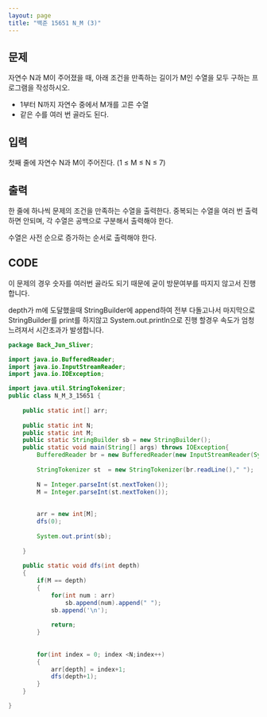 ```yaml
---
layout: page
title: "백준 15651 N_M (3)"
---
```



## 문제

자연수 N과 M이 주어졌을 때, 아래 조건을 만족하는 길이가 M인 수열을 모두 구하는 프로그램을 작성하시오.

- 1부터 N까지 자연수 중에서 M개를 고른 수열
- 같은 수를 여러 번 골라도 된다.

## 입력

첫째 줄에 자연수 N과 M이 주어진다. (1 ≤ M ≤ N ≤ 7)

## 출력

한 줄에 하나씩 문제의 조건을 만족하는 수열을 출력한다. 중복되는 수열을 여러 번 출력하면 안되며, 각 수열은 공백으로 구분해서 출력해야 한다.

수열은 사전 순으로 증가하는 순서로 출력해야 한다.





## CODE

이 문제의 경우 숫자를 여러번 골라도 되기 때문에 굳이 방문여부를 따지지 않고서 진행 합니다.

depth가 m에 도달했을때 StringBuilder에 append하여 전부 다돌고나서 마지막으로 StringBuilder를 print를 하지않고 System.out.println으로 진행 할경우 속도가 엄청 느려져서 시간초과가 발생합니다.

```java
package Back_Jun_Sliver;

import java.io.BufferedReader;
import java.io.InputStreamReader;
import java.io.IOException;

import java.util.StringTokenizer;
public class N_M_3_15651 {
	
	public static int[] arr;
	
	public static int N;
	public static int M;
	public static StringBuilder sb = new StringBuilder();
	public static void main(String[] args) throws IOException{
		BufferedReader br = new BufferedReader(new InputStreamReader(System.in));
		
		StringTokenizer st  = new StringTokenizer(br.readLine()," ");
		
		N = Integer.parseInt(st.nextToken());
		M = Integer.parseInt(st.nextToken());
		
		
		arr = new int[M];
		dfs(0);
		
		System.out.print(sb);
		
	}
	
	public static void dfs(int depth)
	{
		if(M == depth)
		{
			for(int num : arr)
				sb.append(num).append(" ");
			sb.append('\n');
			
			return;
		}
		
		
		for(int index = 0; index <N;index++)
		{
			arr[depth] = index+1;
			dfs(depth+1);
		}
	}

}

```


